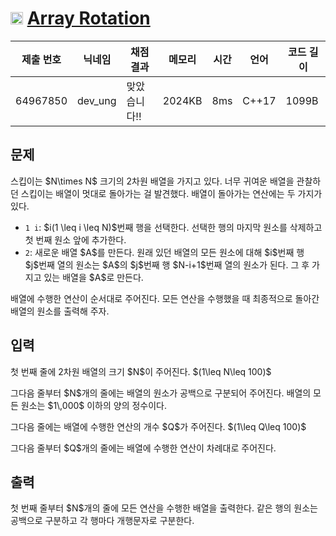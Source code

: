 # <img width="20px"  src="https://d2gd6pc034wcta.cloudfront.net/tier/6.svg" class="solvedac-tier"> [Array Rotation](https://www.acmicpc.net/problem/28456) 

| 제출 번호 | 닉네임 | 채점 결과 | 메모리 | 시간 | 언어 | 코드 길이 |
|---|---|---|---|---|---|---|
|64967850|dev_ung|맞았습니다!! |2024KB|8ms|C++17|1099B|

## 문제
<p>스킵이는 $N\times N$ 크기의 2차원 배열을 가지고 있다. 너무 귀여운 배열을 관찰하던 스킵이는 배열이 멋대로 돌아가는 걸 발견했다. 배열이 돌아가는 연산에는 두 가지가 있다.</p>

<ul>
	<li><code>1 i</code>: $i(1 \leq i \leq N)$번째 행을 선택한다. 선택한 행의 마지막 원소를 삭제하고 첫 번째 원소 앞에 추가한다.</li>
	<li><code>2</code>: 새로운 배열 $A$를 만든다. 원래 있던 배열의 모든 원소에 대해 $i$번째 행 $j$번째 열의 원소는 $A$의 $j$번째 행 $N-i+1$번째 열의 원소가 된다. 그 후 가지고 있는 배열을 $A$로 만든다.</li>
</ul>

<p>배열에 수행한 연산이 순서대로 주어진다. 모든 연산을 수행했을 때 최종적으로 돌아간 배열의 원소를 출력해 주자.</p>

## 입력
<p>첫 번째 줄에 2차원 배열의 크기 $N$이 주어진다. $(1\leq N\leq 100)$</p>

<p>그다음 줄부터 $N$개의 줄에는 배열의 원소가 공백으로 구분되어 주어진다. 배열의 모든 원소는 $1\,000$ 이하의 양의 정수이다.</p>

<p>그다음 줄에는 배열에 수행한 연산의 개수 $Q$가 주어진다. $(1\leq Q\leq 100)$</p>

<p>그다음 줄부터 $Q$개의 줄에는 배열에 수행한 연산이 차례대로 주어진다.</p>

## 출력
<p>첫 번째 줄부터 $N$개의 줄에 모든 연산을 수행한 배열을 출력한다. 같은 행의 원소는 공백으로 구분하고 각 행마다 개행문자로 구분한다.</p>

